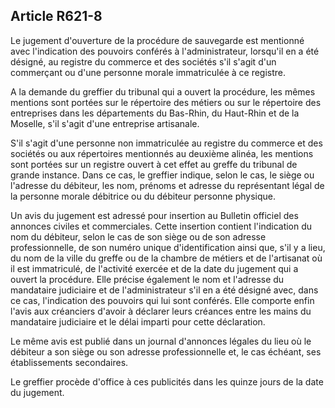 Article R621-8
----
Le jugement d'ouverture de la procédure de sauvegarde est mentionné avec
l'indication des pouvoirs conférés à l'administrateur, lorsqu'il en a été
désigné, au registre du commerce et des sociétés s'il s'agit d'un commerçant ou
d'une personne morale immatriculée à ce registre.

A la demande du greffier du tribunal qui a ouvert la procédure, les mêmes
mentions sont portées sur le répertoire des métiers ou sur le répertoire des
entreprises dans les départements du Bas-Rhin, du Haut-Rhin et de la Moselle,
s'il s'agit d'une entreprise artisanale.

S'il s'agit d'une personne non immatriculée au registre du commerce et des
sociétés ou aux répertoires mentionnés au deuxième alinéa, les mentions sont
portées sur un registre ouvert à cet effet au greffe du tribunal de grande
instance. Dans ce cas, le greffier indique, selon le cas, le siège ou l'adresse
du débiteur, les nom, prénoms et adresse du représentant légal de la personne
morale débitrice ou du débiteur personne physique.

Un avis du jugement est adressé pour insertion au Bulletin officiel des annonces
civiles et commerciales. Cette insertion contient l'indication du nom du
débiteur, selon le cas de son siège ou de son adresse professionnelle, de son
numéro unique d'identification ainsi que, s'il y a lieu, du nom de la ville du
greffe ou de la chambre de métiers et de l'artisanat où il est immatriculé, de
l'activité exercée et de la date du jugement qui a ouvert la procédure. Elle
précise également le nom et l'adresse du mandataire judiciaire et de
l'administrateur s'il en a été désigné avec, dans ce cas, l'indication des
pouvoirs qui lui sont conférés. Elle comporte enfin l'avis aux créanciers
d'avoir à déclarer leurs créances entre les mains du mandataire judiciaire et le
délai imparti pour cette déclaration.

Le même avis est publié dans un journal d'annonces légales du lieu où le
débiteur a son siège ou son adresse professionnelle et, le cas échéant, ses
établissements secondaires.

Le greffier procède d'office à ces publicités dans les quinze jours de la date
du jugement.
